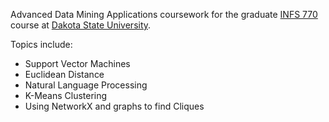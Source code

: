 Advanced Data Mining Applications coursework for the graduate [INFS 770](https://catalog.dsu.edu/preview_course_nopop.php?catoid=41&coid=25736) course at [Dakota State University](https://dsu.edu/).

Topics include:
* Support Vector Machines
* Euclidean Distance
* Natural Language Processing
* K-Means Clustering
* Using NetworkX and graphs to find Cliques